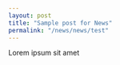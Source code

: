 ```yaml
---
layout: post
title: "Sample post for News"
permalink: "/news/news/test"
---
```

Lorem ipsum sit amet
